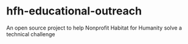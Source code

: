 # hfh-educational-outreach
An open source project to help Nonprofit Habitat for Humanity solve a technical challenge
